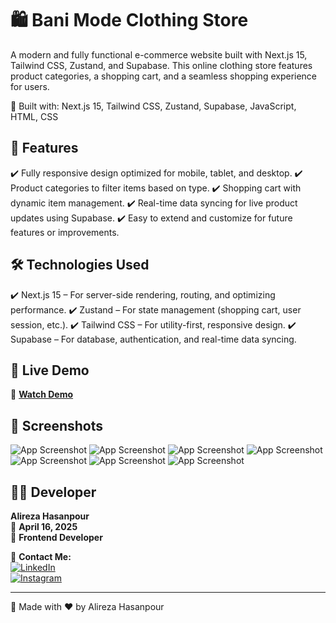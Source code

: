 # 🛍️ Bani Mode Clothing Store

A modern and fully functional e-commerce website built with Next.js 15, Tailwind CSS, Zustand, and Supabase. This online clothing store features product categories, a shopping cart, and a seamless shopping experience for users.

🔹 Built with: Next.js 15, Tailwind CSS, Zustand, Supabase, JavaScript, HTML, CSS 

## 🚀 Features  
✔️ Fully responsive design optimized for mobile, tablet, and desktop.
✔️ Product categories to filter items based on type.
✔️ Shopping cart with dynamic item management.
✔️ Real-time data syncing for live product updates using Supabase.
✔️ Easy to extend and customize for future features or improvements.


## 🛠️ Technologies Used
✔️ Next.js 15 – For server-side rendering, routing, and optimizing performance.
✔️ Zustand – For state management (shopping cart, user session, etc.).
✔️ Tailwind CSS – For utility-first, responsive design.
✔️ Supabase – For database, authentication, and real-time data syncing.

## 🎥 Live Demo  
🔗 **[Watch Demo](https://shop-banimode.vercel.app/ "Live Demo")**  

## 📸 Screenshots  
![App Screenshot](https://github.com/user-attachments/assets/61084c50-5b3b-4ff1-9e41-31b1180cc6dc)
![App Screenshot](https://github.com/user-attachments/assets/cc7ade50-1168-4ec0-81b7-80f04d5b9780)
![App Screenshot](https://github.com/user-attachments/assets/17229067-e0ec-4bee-bb97-d83a9aae63ba)
![App Screenshot](https://github.com/user-attachments/assets/72ae0e82-de0a-421e-ba25-e48b62f12b64)
![App Screenshot](https://github.com/user-attachments/assets/7ddd1aa6-6930-4fd4-901e-94a640da59f1)
![App Screenshot](https://github.com/user-attachments/assets/47d612de-426b-4c3a-8387-4f4671deae08)
![App Screenshot](https://github.com/user-attachments/assets/8da0137e-af4e-4d6c-af91-013801dbf41d)


## 👨‍💻 Developer  
**Alireza Hasanpour**  
📅 **April 16, 2025**  
💼 **Frontend Developer**  

📲 **Contact Me:**  
[![LinkedIn](https://img.shields.io/badge/LinkedIn-0077B5?style=for-the-badge&logo=linkedin&logoColor=white)](https://www.linkedin.com/in/alireza-hasanpour-9ab4a732b)  
[![Instagram](https://img.shields.io/badge/Instagram-E4405F?style=for-the-badge&logo=instagram&logoColor=white)](https://www.instagram.com/alireza_hasanpour_frontend)  

---
🚀 Made with ❤️ by Alireza Hasanpour  
